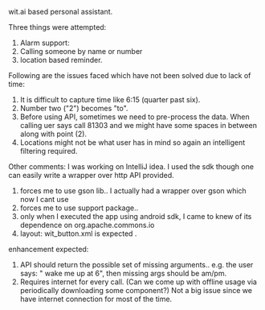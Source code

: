 wit.ai based personal assistant.

Three things were attempted:

1) Alarm support:
2) Calling someone by name or number
3) location based reminder.

Following are the issues faced which have not been solved due to lack of time:
1) It is difficult to capture time like 6:15 (quarter past six).
2) Number two ("2") becomes "to".
3) Before using API, sometimes we need to pre-process the data. When calling uer says call 81303 and we might have some
spaces in between along with point (2).
4) Locations might not be what user has in mind so again an intelligent filtering required.

Other comments:
I was working on IntelliJ idea. I used the sdk though one can easily write a wrapper over http API provided.
1) forces me to use gson lib.. I actually had a wrapper over gson which now I cant use
2) forces me to use support package..
3) only when I executed the app using android sdk, I came to knew of its dependence on org.apache.commons.io
4) layout: wit_button.xml is expected
.

enhancement expected:
1) API should return the possible set of missing arguments.. e.g. the user says: " wake me up at 6", then missing args should be am/pm.
2) Requires internet for every call. (Can we come up with offline usage via periodically downloading some component?)
Not a big issue since we have internet connection for most of the time.